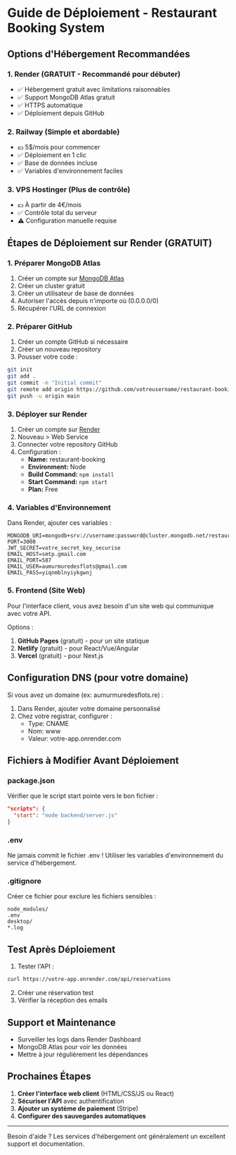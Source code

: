# Guide de Déploiement - Restaurant Booking System

## Options d'Hébergement Recommandées

### 1. **Render** (GRATUIT - Recommandé pour débuter)
- ✅ Hébergement gratuit avec limitations raisonnables
- ✅ Support MongoDB Atlas gratuit
- ✅ HTTPS automatique
- ✅ Déploiement depuis GitHub

### 2. **Railway** (Simple et abordable)
- 💵 5$/mois pour commencer
- ✅ Déploiement en 1 clic
- ✅ Base de données incluse
- ✅ Variables d'environnement faciles

### 3. **VPS Hostinger** (Plus de contrôle)
- 💵 À partir de 4€/mois
- ✅ Contrôle total du serveur
- ⚠️ Configuration manuelle requise

## Étapes de Déploiement sur Render (GRATUIT)

### 1. Préparer MongoDB Atlas
1. Créer un compte sur [MongoDB Atlas](https://www.mongodb.com/cloud/atlas)
2. Créer un cluster gratuit
3. Créer un utilisateur de base de données
4. Autoriser l'accès depuis n'importe où (0.0.0.0/0)
5. Récupérer l'URL de connexion

### 2. Préparer GitHub
1. Créer un compte GitHub si nécessaire
2. Créer un nouveau repository
3. Pousser votre code :
```bash
git init
git add .
git commit -m "Initial commit"
git remote add origin https://github.com/votreusername/restaurant-booking.git
git push -u origin main
```

### 3. Déployer sur Render
1. Créer un compte sur [Render](https://render.com)
2. Nouveau > Web Service
3. Connecter votre repository GitHub
4. Configuration :
   - **Name:** restaurant-booking
   - **Environment:** Node
   - **Build Command:** `npm install`
   - **Start Command:** `npm start`
   - **Plan:** Free

### 4. Variables d'Environnement
Dans Render, ajouter ces variables :
```
MONGODB_URI=mongodb+srv://username:password@cluster.mongodb.net/restaurant_booking
PORT=3000
JWT_SECRET=votre_secret_key_securise
EMAIL_HOST=smtp.gmail.com
EMAIL_PORT=587
EMAIL_USER=aumurmuredesflots@gmail.com
EMAIL_PASS=yiqnmblnyiykgwnj
```

### 5. Frontend (Site Web)
Pour l'interface client, vous avez besoin d'un site web qui communique avec votre API.

Options :
1. **GitHub Pages** (gratuit) - pour un site statique
2. **Netlify** (gratuit) - pour React/Vue/Angular
3. **Vercel** (gratuit) - pour Next.js

## Configuration DNS (pour votre domaine)

Si vous avez un domaine (ex: aumurmuredesflots.re) :
1. Dans Render, ajouter votre domaine personnalisé
2. Chez votre registrar, configurer :
   - Type: CNAME
   - Nom: www
   - Valeur: votre-app.onrender.com

## Fichiers à Modifier Avant Déploiement

### package.json
Vérifier que le script start pointe vers le bon fichier :
```json
"scripts": {
  "start": "node backend/server.js"
}
```

### .env
Ne jamais commit le fichier .env ! Utiliser les variables d'environnement du service d'hébergement.

### .gitignore
Créer ce fichier pour exclure les fichiers sensibles :
```
node_modules/
.env
desktop/
*.log
```

## Test Après Déploiement

1. Tester l'API :
```bash
curl https://votre-app.onrender.com/api/reservations
```

2. Créer une réservation test
3. Vérifier la réception des emails

## Support et Maintenance

- Surveiller les logs dans Render Dashboard
- MongoDB Atlas pour voir les données
- Mettre à jour régulièrement les dépendances

## Prochaines Étapes

1. **Créer l'interface web client** (HTML/CSS/JS ou React)
2. **Sécuriser l'API** avec authentification
3. **Ajouter un système de paiement** (Stripe)
4. **Configurer des sauvegardes automatiques**

---

Besoin d'aide ? Les services d'hébergement ont généralement un excellent support et documentation.